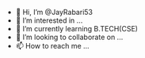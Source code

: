 - 👋 Hi, I’m @JayRabari53
- 👀 I’m interested in ...
- 🌱 I’m currently learning B.TECH(CSE)
- 💞️ I’m looking to collaborate on ...
- 📫 How to reach me ...

<!---
JayRabari42/JayRabari42 is a ✨ special ✨ repository because its `README.md` (this file) appears on your GitHub profile.
You can click the Preview link to take a look at your changes.
--->
